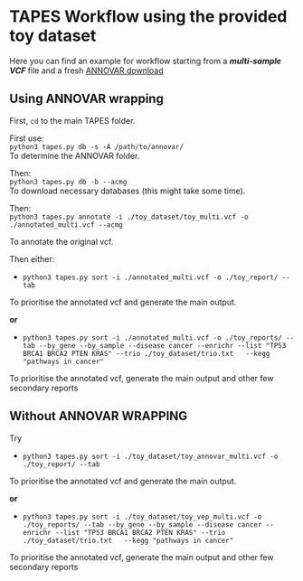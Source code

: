 # TAPES Workflow using the provided toy dataset
Here you can find an example for workflow starting from a __*multi-sample VCF*__ file and a fresh [ANNOVAR download](http://www.openbioinformatics.org/annovar/annovar_download_form.php)  

## Using ANNOVAR wrapping

First, ```cd``` to the main TAPES folder.  

First use:  
```python3 tapes.py db -s -A /path/to/annovar/```  
To determine the ANNOVAR folder.  

Then:  
```python3 tapes.py db -b --acmg```  
To download necessary databases (this might take some time).  

Then:  
```python3 tapes.py annotate -i ./toy_dataset/toy_multi.vcf -o ./annotated_multi.vcf --acmg```   

To annotate the original vcf.

Then either: 
* ```python3 tapes.py sort -i ./annotated_multi.vcf -o ./toy_report/ --tab```    

To prioritise the annotated vcf and generate the main output.  
  
**or**  
   
* ```python3 tapes.py sort -i ./annotated_multi.vcf -o ./toy_reports/ --tab --by_gene --by_sample --disease cancer --enrichr --list "TP53 BRCA1 BRCA2 PTEN KRAS" --trio ./toy_dataset/trio.txt   --kegg "pathways in cancer"```

To prioritise the annotated vcf, generate the main output and other few secondary reports

## Without ANNOVAR WRAPPING 

Try 

* ```python3 tapes.py sort -i ./toy_dataset/toy_annovar_multi.vcf -o ./toy_report/ --tab```    

To prioritise the annotated vcf and generate the main output.  
  
**or**  
   
* ```python3 tapes.py sort -i ./toy_dataset/toy_vep_multi.vcf -o ./toy_reports/ --tab --by_gene --by_sample --disease cancer --enrichr --list "TP53 BRCA1 BRCA2 PTEN KRAS" --trio ./toy_dataset/trio.txt   --kegg "pathways in cancer"```

To prioritise the annotated vcf, generate the main output and other few secondary reports

